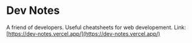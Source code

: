 # Dev Notes
 
A friend of developers. 
Useful cheatsheets for web developement. 
Link: [https://dev-notes.vercel.app/](https://dev-notes.vercel.app/)